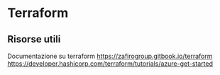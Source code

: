 # Terraform
## Risorse utili
Documentazione su terraform
https://zafirogroup.gitbook.io/terraform
https://developer.hashicorp.com/terraform/tutorials/azure-get-started
